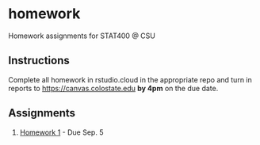 # homework

Homework assignments for STAT400 @ CSU

## Instructions

Complete all homework in rstudio.cloud in the appropriate repo and turn in reports to https://canvas.colostate.edu **by 4pm** on the due date.

## Assignments

1. [Homework 1](../hw-1) - Due Sep. 5
